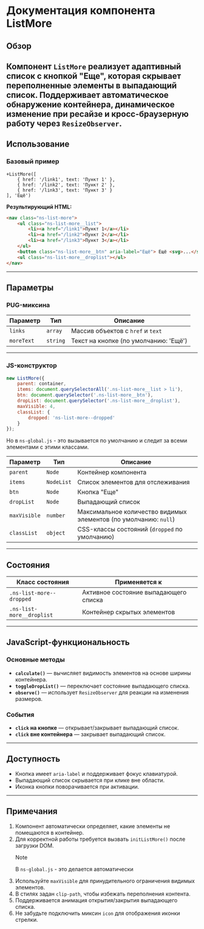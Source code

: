# Документация компонента ListMore

## Обзор
Компонент `ListMore` реализует адаптивный список с кнопкой "Еще", которая скрывает переполненные элементы в выпадающий список. Поддерживает автоматическое обнаружение контейнера, динамическое изменение при ресайзе и кросс-браузерную работу через `ResizeObserver`.
---

## Использование

### Базовый пример

```pug
+ListMore([
    { href: '/link1', text: 'Пункт 1' },
    { href: '/link2', text: 'Пункт 2' },
    { href: '/link3', text: 'Пункт 3' }
], 'Ещё')
```

**Результирующий HTML:**

```html
<nav class="ns-list-more">
    <ul class="ns-list-more__list">
        <li><a href="/link1">Пункт 1</a></li>
        <li><a href="/link2">Пункт 2</a></li>
        <li><a href="/link3">Пункт 3</a></li>
    </ul> 
    <button class="ns-list-more__btn" aria-label="Ещё"> Ещё <svg>...</svg> </button>
    <ul class="ns-list-more__droplist"></ul>
</nav>
```

* * *

## Параметры

### PUG-миксина

| Параметр | Тип | Описание |
|----------|-----|----------|
| `links` | `array` | Массив объектов с `href` и `text` |
| `moreText` | `string` | Текст на кнопке (по умолчанию: 'Ещё') |

* * *

### JS-конструктор

```js
new ListMore({
    parent: container,
    items: document.querySelectorAll('.ns-list-more__list > li'),
    btn: document.querySelector('.ns-list-more__btn'),
    dropList: document.querySelector('.ns-list-more__droplist'),
    maxVisible: 4,
    classList: {
        dropped: 'ns-list-more--dropped'
    }
});
```

Но в `ns-global.js` - это вызывается по умолчанию и следит за всеми элементами с этими классами.

| Параметр | Тип | Описание |
|----------|-----|----------|
| `parent` | `Node` | Контейнер компонента |
| `items` | `NodeList` | Список элементов для отслеживания |
| `btn` | `Node` | Кнопка "Еще" |
| `dropList` | `Node` | Выпадающий список |
| `maxVisible` | `number` | Максимальное количество видимых элементов (по умолчанию: `null`) |
| `classList` | `object` | CSS-классы состояний (`dropped` по умолчанию) |


* * *

## Состояния

| Класс состояния | Применяется к |
|-----------------|---------------|
| `.ns-list-more--dropped` | Активное состояние выпадающего списка |
| `.ns-list-more__droplist` | Контейнер скрытых элементов |

* * *

## JavaScript-функциональность

### Основные методы

- **`calculate()`** — вычисляет видимость элементов на основе ширины контейнера.
- **`toggleDropList()`** — переключает состояние выпадающего списка.
- **`observe()`** — использует `ResizeObserver` для реакции на изменения размеров.

### События

- **`click` на кнопке** — открывает/закрывает выпадающий список.
- **`click` вне контейнера** — закрывает выпадающий список.

* * *

## Доступность

- Кнопка имеет `aria-label` и поддерживает фокус клавиатурой.
- Выпадающий список скрывается при клике вне области.
- Иконка кнопки поворачивается при активации.

* * *

## Примечания

1. Компонент автоматически определяет, какие элементы не помещаются в контейнер.
2. Для корректной работы требуется вызвать `initListMore()` после загрузки DOM. 
    > [!NOTE]
    > В `ns-global.js` - это делается автоматически
3. Используйте `maxVisible` для принудительного ограничения видимых элементов.
4. В стилях задан `clip-path`, чтобы избежать переполнения контента.
5. Поддерживается анимация открытия/закрытия выпадающего списка.
6. Не забудьте подключить миксин `icon` для отображения иконки стрелки.